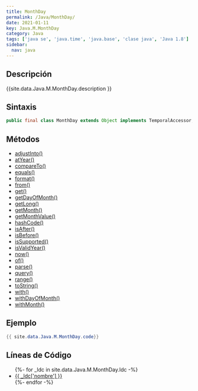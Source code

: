 ```yaml
---
title: MonthDay
permalink: /Java/MonthDay/
date: 2021-01-11
key: Java.M.MonthDay
category: Java
tags: ['java se', 'java.time', 'java.base', 'clase java', 'Java 1.8']
sidebar: 
  nav: java
---
```


## Descripción
{{site.data.Java.M.MonthDay.description }}

## Sintaxis
~~~java
public final class MonthDay extends Object implements TemporalAccessor, TemporalAdjuster, Comparable<MonthDay>, Serializable
~~~

## Métodos
* [adjustInto()](/Java/MonthDay/adjustInto)
* [atYear()](/Java/MonthDay/atYear)
* [compareTo()](/Java/MonthDay/compareTo)
* [equals()](/Java/MonthDay/equals)
* [format()](/Java/MonthDay/format)
* [from()](/Java/MonthDay/from)
* [get()](/Java/MonthDay/get)
* [getDayOfMonth()](/Java/MonthDay/getDayOfMonth)
* [getLong()](/Java/MonthDay/getLong)
* [getMonth()](/Java/MonthDay/getMonth)
* [getMonthValue()](/Java/MonthDay/getMonthValue)
* [hashCode()](/Java/MonthDay/hashCode)
* [isAfter()](/Java/MonthDay/isAfter)
* [isBefore()](/Java/MonthDay/isBefore)
* [isSupported()](/Java/MonthDay/isSupported)
* [isValidYear()](/Java/MonthDay/isValidYear)
* [now()](/Java/MonthDay/now)
* [of()](/Java/MonthDay/of)
* [parse()](/Java/MonthDay/parse)
* [query()](/Java/MonthDay/query)
* [range()](/Java/MonthDay/range)
* [toString()](/Java/MonthDay/toString)
* [with()](/Java/MonthDay/with)
* [withDayOfMonth()](/Java/MonthDay/withDayOfMonth)
* [withMonth()](/Java/MonthDay/withMonth)

## Ejemplo
~~~java
{{ site.data.Java.M.MonthDay.code}}
~~~

## Líneas de Código
<ul>
{%- for _ldc in site.data.Java.M.MonthDay.ldc -%}
   <li>
       <a href="{{_ldc['url'] }}">{{ _ldc['nombre'] }}</a>
   </li>
{%- endfor -%}
</ul>
